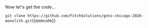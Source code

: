 Now let's get the code...

`git clone https://github.com/FitchSolutions/goto-chicago-2020-monolith.git`{{execute}}